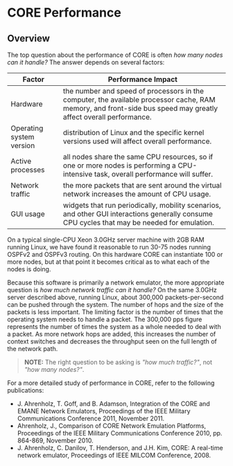 # CORE Performance

## Overview

The top question about the performance of CORE is often *how many nodes can it
handle?* The answer depends on several factors:

| Factor                   | Performance Impact                                                                                                                                              |
|--------------------------|-----------------------------------------------------------------------------------------------------------------------------------------------------------------|
| Hardware                 | the number and speed of processors in the computer, the available processor cache, RAM memory, and front-side bus speed may greatly affect overall performance. |
| Operating system version | distribution of Linux and the specific kernel versions used will affect overall performance.                                                                    |
| Active processes         | all nodes share the same CPU resources, so if one or more nodes is performing a CPU-intensive task, overall performance will suffer.                            |
| Network traffic          | the more packets that are sent around the virtual network increases the amount of CPU usage.                                                                    |
| GUI usage                | widgets that run periodically, mobility scenarios, and other GUI interactions generally consume CPU cycles that may be needed for emulation.                    |

On a typical single-CPU Xeon 3.0GHz server machine with 2GB RAM running Linux,
we have found it reasonable to run 30-75 nodes running OSPFv2 and OSPFv3
routing. On this hardware CORE can instantiate 100 or more nodes, but at
that point it becomes critical as to what each of the nodes is doing.

Because this software is primarily a network emulator, the more appropriate
question is *how much network traffic can it handle?* On the same 3.0GHz
server described above, running Linux, about 300,000 packets-per-second can
be pushed through the system. The number of hops and the size of the packets
is less important. The limiting factor is the number of times that the
operating system needs to handle a packet. The 300,000 pps figure represents
the number of times the system as a whole needed to deal with a packet. As
more network hops are added, this increases the number of context switches
and decreases the throughput seen on the full length of the network path.

> **NOTE:** The right question to be asking is *"how much traffic?"*, not
*"how many nodes?"*.

For a more detailed study of performance in CORE, refer to the following
publications:

* J\. Ahrenholz, T. Goff, and B. Adamson, Integration of the CORE and EMANE
  Network Emulators, Proceedings of the IEEE Military Communications Conference 2011, November 2011.
* Ahrenholz, J., Comparison of CORE Network Emulation Platforms, Proceedings
  of the IEEE Military Communications Conference 2010, pp. 864-869, November 2010.
* J\. Ahrenholz, C. Danilov, T. Henderson, and J.H. Kim, CORE: A real-time
  network emulator, Proceedings of IEEE MILCOM Conference, 2008.
